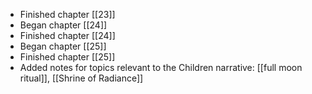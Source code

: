 - Finished chapter [[23]]
- Began chapter [[24]]
- Finished chapter [[24]]
- Began chapter [[25]]
- Finished chapter [[25]]
- Added notes for topics relevant to the Children narrative: [[full moon ritual]], [[Shrine of Radiance]]